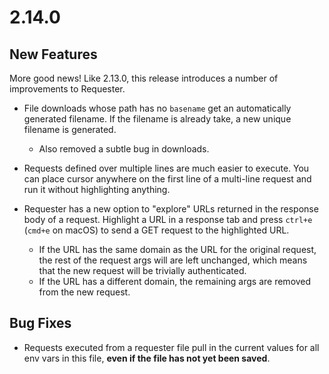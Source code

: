 # 2.14.0

## New Features

More good news! Like 2.13.0, this release introduces a number of improvements to Requester.

- File downloads whose path has no `basename` get an automatically generated filename. If the filename is already take, a new unique filename is generated.

  - Also removed a subtle bug in downloads.

- Requests defined over multiple lines are much easier to execute. You can place cursor anywhere on the first line of a multi-line request and run it without highlighting anything.

- Requester has a new option to "explore" URLs returned in the response body of a request. Highlight a URL in a response tab and press `ctrl+e` (`cmd+e` on macOS) to send a GET request to the highlighted URL.
  - If the URL has the same domain as the URL for the original request, the rest of the request args will are left unchanged, which means that the new request will be trivially authenticated.
  - If the URL has a different domain, the remaining args are removed from the new request.

## Bug Fixes

- Requests executed from a requester file pull in the current values for all env vars in this file, **even if the file has not yet been saved**.

